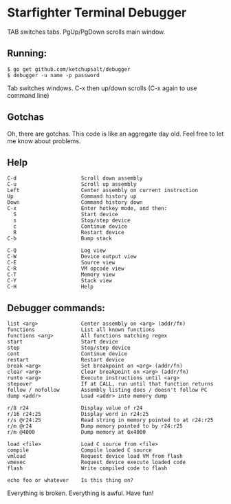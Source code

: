 # Starfighter Terminal Debugger

TAB switches tabs. PgUp/PgDown scrolls main window.

## Running:

    $ go get github.com/ketchupsalt/debugger
    $ debugger -u name -p password

Tab switches windows. C-x then up/down scrolls (C-x again to use
command line)

## Gotchas

Oh, there are gotchas. This code is like an aggregate day old. Feel 
free to let me know about problems. 

## Help

    C-d                     Scroll down assembly
    C-u                     Scroll up assembly
    Left                    Center assembly on current instruction
    Up                      Command history up
    Down                    Command history down
    C-x                     Enter hotkey mode, and then:
      S                     Start device
      s                     Stop/step device
      c                     Continue device
      R                     Restart device
    C-b                     Bump stack
     
    C-Q                     Log view
    C-W                     Device output view
    C-E                     Source view
    C-R                     VM opcode view
    C-T                     Memory view
    C-Y                     Stack view
    C-H                     Help

## Debugger commands:

    list <arg>              Center assembly on <arg> (addr/fn)
    functions               List all known functions
    functions <arg>         All functions matching regex
    start                   Start device
    step                    Stop/step device
    cont                    Continue device
    restart                 Restart device
    break <arg>             Set breakpoint on <arg> (addr/fn)
    clear <arg>             Clear breakpoint on <arg> (addr/fn)
    runto <arg>             Execute instructions until <arg> 
    stepover                If at CALL, run until that function returns
    follow / nofollow       Assembly listing does / doesn't follow PC
    dump <addr>             Load <addr> into memory dump
     
    r/8 r24                 Display value of r24
    r/16 r24:25             Display word in r24:25
    r/s @r24:25             Read string in memory pointed to at r24:r25
    r/m @r24                Dump memory pointed to by r24:r25
    r/m @4000               Dump memory at 0x4000
     
    load <file>             Load C source from <file>
    compile                 Compile loaded C source
    vmload                  Request device load VM from flash
    vmexec                  Request device execute loaded code
    flash                   Write compiled code to flash
     
    echo foo or whatever    Is this thing on?
 
Everything is broken. Everything is awful. Have fun!

